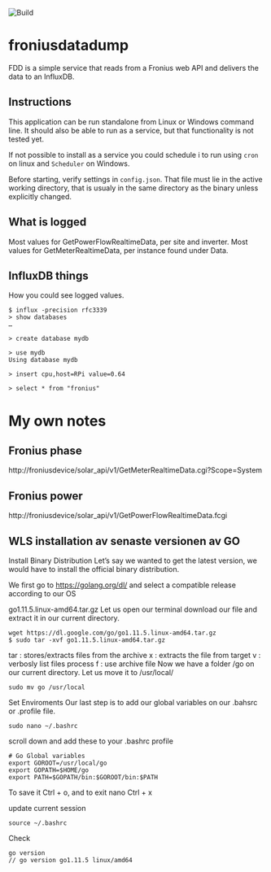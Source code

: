 ![Build](https://github.com/zleepy/froniusdatadump/workflows/Build/badge.svg)

# froniusdatadump
FDD is a simple service that reads from a Fronius web API and delivers the data to an InfluxDB.

## Instructions

This application can be run standalone from Linux or Windows command line. It should also be able to run as a service, but that functionality is not tested yet.

If not possible to install as a service you could schedule i to run using `cron` on linux and `Scheduler` on Windows. 

Before starting, verify settings in `config.json`. That file must lie in the active working directory, that is usualy in the same directory as the binary unless explicitly changed.

## What is logged
Most values for GetPowerFlowRealtimeData, per site and inverter.
Most values for GetMeterRealtimeData, per instance found under Data.


## InfluxDB things
How you could see logged values.

``` bahsrc
$ influx -precision rfc3339
> show databases
…

> create database mydb

> use mydb
Using database mydb

> insert cpu,host=RPi value=0.64

> select * from "fronius"

```

# My own notes 
## Fronius phase
http://froniusdevice/solar_api/v1/GetMeterRealtimeData.cgi?Scope=System

## Fronius power
http://froniusdevice/solar_api/v1/GetPowerFlowRealtimeData.fcgi

## WLS installation av senaste versionen av GO
Install Binary Distribution
Let’s say we wanted to get the latest version, we would have to install the official binary distribution.

We first go to https://golang.org/dl/ and select a compatible release according to our OS

go1.11.5.linux-amd64.tar.gz
Let us open our terminal download our file and extract it in our current directory.
```
wget https://dl.google.com/go/go1.11.5.linux-amd64.tar.gz
$ sudo tar -xvf go1.11.5.linux-amd64.tar.gz
```
tar : stores/extracts files from the archive
x : extracts the file from target
v : verbosly list files process
f : use archive file
Now we have a folder /go on our current directory. Let us move it to /usr/local/

```
sudo mv go /usr/local
```
Set Enviroments
Our last step is to add our global variables on our .bahsrc or .profile file.

```
sudo nano ~/.bashrc
```
scroll down and add these to your .bashrc profile

```
# Go Global variables
export GOROOT=/usr/local/go
export GOPATH=$HOME/go
export PATH=$GOPATH/bin:$GOROOT/bin:$PATH
```
To save it Ctrl + o, and to exit nano Ctrl + x

update current session

```
source ~/.bashrc
```
Check
```
go version
// go version go1.11.5 linux/amd64
```
